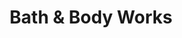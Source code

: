 ---
title: "Bath & Body Works"
url: /phoenix/bath-and-body-works-west-agua-fria-freeway/
shop: beauty
---